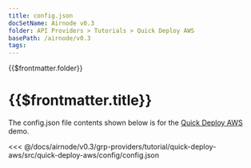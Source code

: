 ```yaml
---
title: config.json
docSetName: Airnode v0.3
folder: API Providers > Tutorials > Quick Deploy AWS
basePath: /airnode/v0.3
tags:
---
```


<TitleSpan>{{$frontmatter.folder}}</TitleSpan>

# {{$frontmatter.title}}

<VersionWarning/>

The config.json file contents shown below is for the [Quick Deploy AWS](./)
demo.

<!-- prettier-ignore -->
<<< @/docs/airnode/v0.3/grp-providers/tutorial/quick-deploy-aws/src/quick-deploy-aws/config/config.json
